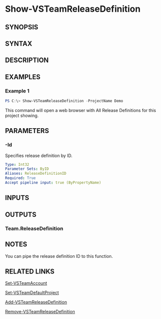 <!-- #include "./common/header.md" -->

# Show-VSTeamReleaseDefinition

## SYNOPSIS

<!-- #include "./synopsis/Show-VSTeamReleaseDefinition.md" -->

## SYNTAX

## DESCRIPTION

<!-- #include "./synopsis/Show-VSTeamReleaseDefinition.md" -->

## EXAMPLES

### Example 1

```powershell
PS C:\> Show-VSTeamReleaseDefinition -ProjectName Demo
```

This command will open a web browser with All Release Definitions for this project showing.

## PARAMETERS

<!-- #include "./params/projectName.md" -->

### -Id

Specifies release definition by ID.

```yaml
Type: Int32
Parameter Sets: ByID
Aliases: ReleaseDefinitionID
Required: True
Accept pipeline input: true (ByPropertyName)
```

## INPUTS

## OUTPUTS

### Team.ReleaseDefinition

## NOTES

You can pipe the release definition ID to this function.

## RELATED LINKS

[Set-VSTeamAccount](Set-VSTeamAccount.md)

[Set-VSTeamDefaultProject](Set-VSTeamDefaultProject.md)

[Add-VSTeamReleaseDefinition](Add-VSTeamReleaseDefinition.md)

[Remove-VSTeamReleaseDefinition](Remove-VSTeamReleaseDefinition.md)
